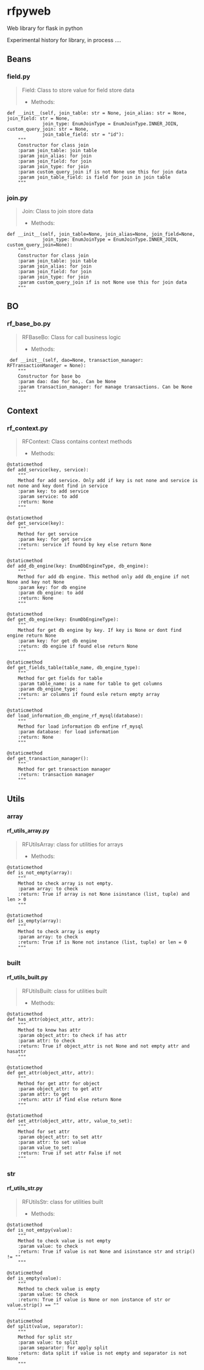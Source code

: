 # rfpyweb

Web library for flask in python

Experimental history for library, in process ....

## Beans

### field.py 

> Field:  Class to store value for field store data
>
>- Methods:
>
    def __init__(self, join_table: str = None, join_alias: str = None, join_field: str = None,
                 join_type: EnumJoinType = EnumJoinType.INNER_JOIN, custom_query_join: str = None,
                 join_table_field: str = "id"):
        """
        Constructor for class join
        :param join_table: join table
        :param join_alias: for join
        :param join_field: for join
        :param join_type: for join
        :param custom_query_join if is not None use this for join data
        :param join_table_field: is field for join in join table
        """

### join.py

> Join: Class to join store data
>
> - Methods:
>
    def __init__(self, join_table=None, join_alias=None, join_field=None,
                 join_type: EnumJoinType = EnumJoinType.INNER_JOIN, custom_query_join=None):
        """
        Constructor for class join
        :param join_table: join table
        :param join_alias: for join
        :param join_field: for join
        :param join_type: for join
        :param custom_query_join if is not None use this for join data
        """

## BO

### rf_base_bo.py

> RFBaseBo: Class for call business logic
>- Methods:
>    
     def __init__(self, dao=None, transaction_manager: RFTransactionManager = None):
        """
        Constructor for base bo
        :param dao: dao for bo,. Can be None
        :param transaction_manager: for manage transactions. Can be None
        """
 
## Context

### rf_context.py

> RFContext: Class contains context methods
>- Methods:
>
    @staticmethod
    def add_service(key, service):
        """
        Method for add service. Only add if key is not none and service is not none and key dont find in service
        :param key: to add service
        :param service: to add
        :return: None
        """  
>
    @staticmethod
    def get_service(key):
        """
        Method for get service
        :param key: for get service
        :return: service if found by key else return None
        """
>
    @staticmethod
    def add_db_engine(key: EnumDbEngineType, db_engine):
        """
        Method for add db engine. This method only add db_engine if not None and key not None
        :param key: for db engine
        :param db_engine: to add
        :return: None
        """
>
    @staticmethod
    def get_db_engine(key: EnumDbEngineType):
        """
        Method for get db engine by key. If key is None or dont find engine return None
        :param key: for get db engine
        :return: db engine if found else return None
        """
>
    @staticmethod
    def get_fields_table(table_name, db_engine_type):
        """
        Method for get fields for table
        :param table_name: is a name for table to get columns
        :param db_engine_type:
        :return: ar columns if found esle return empty array
        """
>
    @staticmethod
    def load_information_db_engine_rf_mysql(database):
        """
        Method for load information db enfine rf_mysql
        :param database: for load information
        :return: None
        """   
>
    @staticmethod
    def get_transaction_manager():
        """
        Method for get transaction manager
        :return: transaction manager 
        """   
        
## Utils

### array 

#### rf_utils_array.py

> RFUtilsArray: class for utilities for arrays 
>- Methods:
>
    @staticmethod
    def is_not_empty(array):
        """
        Method to check array is not empty.
        :param array: to check
        :return: True if array is not None isinstance (list, tuple) and len > 0
        """
>
    @staticmethod
    def is_empty(array):
        """
        Method to check array is empty
        :param array: to check
        :return: True if is None not instance (list, tuple) or len = 0
        """

### built

#### rf_utils_built.py

> RFUtilsBuilt: class for utilities built
>- Methods:
>
    @staticmethod
    def has_attr(object_attr, attr):
        """
        Method to know has attr
        :param object_attr: to check if has attr
        :param attr: to check
        :return: True if object_attr is not None and not empty attr and hasattr
        """
>
    @staticmethod
    def get_attr(object_attr, attr):
        """
        Method for get attr for object
        :param object_attr: to get attr
        :param attr: to get
        :return: attr if find else return None
        """
>
    @staticmethod
    def set_attr(object_attr, attr, value_to_set):
        """
        Method for set attr
        :param object_attr: to set attr
        :param attr: to set value
        :param value_to_set:
        :return: True if set attr False if not
        """
        
### str

#### rf_utils_str.py

> RFUtilsStr: class for utilities built
>- Methods:
>
    @staticmethod
    def is_not_emtpy(value):
        """
        Method to check value is not empty
        :param value: to check
        :return: True if value is not None and isinstance str and strip() != ""
        """
>
    @staticmethod
    def is_empty(value):
        """
        Method to check value is empty
        :param value: to check
        :return: True if value is None or non instance of str or value.strip() == ""
        """
>

    @staticmethod
    def split(value, separator):
        """
        Method for split str
        :param value: to split
        :param separator: for apply split
        :return: data split if value is not empty and separator is not None
        """


